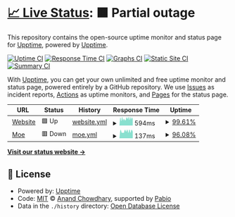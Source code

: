 # [📈 Live Status](https://status.ymstnt.com): <!--live status--> **🟧 Partial outage**

This repository contains the open-source uptime monitor and status page for [Upptime](https://upptime.js.org), powered by [Upptime](https://github.com/upptime/upptime).

[![Uptime CI](https://github.com/ymstnt/status/workflows/Uptime%20CI/badge.svg)](https://github.com/ymstnt/status/actions?query=workflow%3A%22Uptime+CI%22)
[![Response Time CI](https://github.com/ymstnt/status/workflows/Response%20Time%20CI/badge.svg)](https://github.com/ymstnt/status/actions?query=workflow%3A%22Response+Time+CI%22)
[![Graphs CI](https://github.com/ymstnt/status/workflows/Graphs%20CI/badge.svg)](https://github.com/ymstnt/status/actions?query=workflow%3A%22Graphs+CI%22)
[![Static Site CI](https://github.com/ymstnt/status/workflows/Static%20Site%20CI/badge.svg)](https://github.com/ymstnt/status/actions?query=workflow%3A%22Static+Site+CI%22)
[![Summary CI](https://github.com/ymstnt/status/workflows/Summary%20CI/badge.svg)](https://github.com/ymstnt/status/actions?query=workflow%3A%22Summary+CI%22)

With [Upptime](https://upptime.js.org), you can get your own unlimited and free uptime monitor and status page, powered entirely by a GitHub repository. We use [Issues](https://github.com/upptime/upptime/issues) as incident reports, [Actions](https://github.com/ymstnt/status/actions) as uptime monitors, and [Pages](https://status.ymstnt.com) for the status page.

<!--start: status pages-->
<!-- This summary is generated by Upptime (https://github.com/upptime/upptime) -->
<!-- Do not edit this manually, your changes will be overwritten -->
<!-- prettier-ignore -->
| URL | Status | History | Response Time | Uptime |
| --- | ------ | ------- | ------------- | ------ |
| <img alt="" src="https://icons.duckduckgo.com/ip3/ymstnt.com.ico" height="13"> [Website](https://ymstnt.com) | 🟩 Up | [website.yml](https://github.com/YMSTNT/status/commits/HEAD/history/website.yml) | <details><summary><img alt="Response time graph" src="./graphs/website/response-time-week.png" height="20"> 594ms</summary><br><a href="https://status.ymstnt.com/history/website"><img alt="Response time 616" src="https://img.shields.io/endpoint?url=https%3A%2F%2Fraw.githubusercontent.com%2FYMSTNT%2Fstatus%2FHEAD%2Fapi%2Fwebsite%2Fresponse-time.json"></a><br><a href="https://status.ymstnt.com/history/website"><img alt="24-hour response time 648" src="https://img.shields.io/endpoint?url=https%3A%2F%2Fraw.githubusercontent.com%2FYMSTNT%2Fstatus%2FHEAD%2Fapi%2Fwebsite%2Fresponse-time-day.json"></a><br><a href="https://status.ymstnt.com/history/website"><img alt="7-day response time 594" src="https://img.shields.io/endpoint?url=https%3A%2F%2Fraw.githubusercontent.com%2FYMSTNT%2Fstatus%2FHEAD%2Fapi%2Fwebsite%2Fresponse-time-week.json"></a><br><a href="https://status.ymstnt.com/history/website"><img alt="30-day response time 616" src="https://img.shields.io/endpoint?url=https%3A%2F%2Fraw.githubusercontent.com%2FYMSTNT%2Fstatus%2FHEAD%2Fapi%2Fwebsite%2Fresponse-time-month.json"></a><br><a href="https://status.ymstnt.com/history/website"><img alt="1-year response time 616" src="https://img.shields.io/endpoint?url=https%3A%2F%2Fraw.githubusercontent.com%2FYMSTNT%2Fstatus%2FHEAD%2Fapi%2Fwebsite%2Fresponse-time-year.json"></a></details> | <details><summary><a href="https://status.ymstnt.com/history/website">99.61%</a></summary><a href="https://status.ymstnt.com/history/website"><img alt="All-time uptime 99.66%" src="https://img.shields.io/endpoint?url=https%3A%2F%2Fraw.githubusercontent.com%2FYMSTNT%2Fstatus%2FHEAD%2Fapi%2Fwebsite%2Fuptime.json"></a><br><a href="https://status.ymstnt.com/history/website"><img alt="24-hour uptime 100.00%" src="https://img.shields.io/endpoint?url=https%3A%2F%2Fraw.githubusercontent.com%2FYMSTNT%2Fstatus%2FHEAD%2Fapi%2Fwebsite%2Fuptime-day.json"></a><br><a href="https://status.ymstnt.com/history/website"><img alt="7-day uptime 99.61%" src="https://img.shields.io/endpoint?url=https%3A%2F%2Fraw.githubusercontent.com%2FYMSTNT%2Fstatus%2FHEAD%2Fapi%2Fwebsite%2Fuptime-week.json"></a><br><a href="https://status.ymstnt.com/history/website"><img alt="30-day uptime 99.66%" src="https://img.shields.io/endpoint?url=https%3A%2F%2Fraw.githubusercontent.com%2FYMSTNT%2Fstatus%2FHEAD%2Fapi%2Fwebsite%2Fuptime-month.json"></a><br><a href="https://status.ymstnt.com/history/website"><img alt="1-year uptime 99.66%" src="https://img.shields.io/endpoint?url=https%3A%2F%2Fraw.githubusercontent.com%2FYMSTNT%2Fstatus%2FHEAD%2Fapi%2Fwebsite%2Fuptime-year.json"></a></details>
| <img alt="" src="https://icons.duckduckgo.com/ip3/ymstnt.com.ico" height="13"> [Moe](https://ymstnt.com/moebot-heartbeat.php) | 🟥 Down | [moe.yml](https://github.com/YMSTNT/status/commits/HEAD/history/moe.yml) | <details><summary><img alt="Response time graph" src="./graphs/moe/response-time-week.png" height="20"> 137ms</summary><br><a href="https://status.ymstnt.com/history/moe"><img alt="Response time 143" src="https://img.shields.io/endpoint?url=https%3A%2F%2Fraw.githubusercontent.com%2FYMSTNT%2Fstatus%2FHEAD%2Fapi%2Fmoe%2Fresponse-time.json"></a><br><a href="https://status.ymstnt.com/history/moe"><img alt="24-hour response time 138" src="https://img.shields.io/endpoint?url=https%3A%2F%2Fraw.githubusercontent.com%2FYMSTNT%2Fstatus%2FHEAD%2Fapi%2Fmoe%2Fresponse-time-day.json"></a><br><a href="https://status.ymstnt.com/history/moe"><img alt="7-day response time 137" src="https://img.shields.io/endpoint?url=https%3A%2F%2Fraw.githubusercontent.com%2FYMSTNT%2Fstatus%2FHEAD%2Fapi%2Fmoe%2Fresponse-time-week.json"></a><br><a href="https://status.ymstnt.com/history/moe"><img alt="30-day response time 143" src="https://img.shields.io/endpoint?url=https%3A%2F%2Fraw.githubusercontent.com%2FYMSTNT%2Fstatus%2FHEAD%2Fapi%2Fmoe%2Fresponse-time-month.json"></a><br><a href="https://status.ymstnt.com/history/moe"><img alt="1-year response time 143" src="https://img.shields.io/endpoint?url=https%3A%2F%2Fraw.githubusercontent.com%2FYMSTNT%2Fstatus%2FHEAD%2Fapi%2Fmoe%2Fresponse-time-year.json"></a></details> | <details><summary><a href="https://status.ymstnt.com/history/moe">96.08%</a></summary><a href="https://status.ymstnt.com/history/moe"><img alt="All-time uptime 96.59%" src="https://img.shields.io/endpoint?url=https%3A%2F%2Fraw.githubusercontent.com%2FYMSTNT%2Fstatus%2FHEAD%2Fapi%2Fmoe%2Fuptime.json"></a><br><a href="https://status.ymstnt.com/history/moe"><img alt="24-hour uptime 100.00%" src="https://img.shields.io/endpoint?url=https%3A%2F%2Fraw.githubusercontent.com%2FYMSTNT%2Fstatus%2FHEAD%2Fapi%2Fmoe%2Fuptime-day.json"></a><br><a href="https://status.ymstnt.com/history/moe"><img alt="7-day uptime 96.08%" src="https://img.shields.io/endpoint?url=https%3A%2F%2Fraw.githubusercontent.com%2FYMSTNT%2Fstatus%2FHEAD%2Fapi%2Fmoe%2Fuptime-week.json"></a><br><a href="https://status.ymstnt.com/history/moe"><img alt="30-day uptime 96.59%" src="https://img.shields.io/endpoint?url=https%3A%2F%2Fraw.githubusercontent.com%2FYMSTNT%2Fstatus%2FHEAD%2Fapi%2Fmoe%2Fuptime-month.json"></a><br><a href="https://status.ymstnt.com/history/moe"><img alt="1-year uptime 96.59%" src="https://img.shields.io/endpoint?url=https%3A%2F%2Fraw.githubusercontent.com%2FYMSTNT%2Fstatus%2FHEAD%2Fapi%2Fmoe%2Fuptime-year.json"></a></details>

<!--end: status pages-->

[**Visit our status website →**](https://status.ymstnt.com)

## 📄 License

- Powered by: [Upptime](https://github.com/upptime/upptime)
- Code: [MIT](./LICENSE) © [Anand Chowdhary](https://anandchowdhary.com), supported by [Pabio](https://pabio.com)
- Data in the `./history` directory: [Open Database License](https://opendatacommons.org/licenses/odbl/1-0/)
